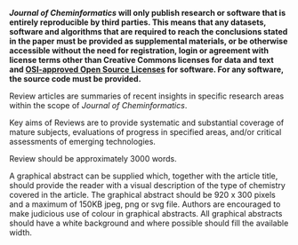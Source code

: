 **_Journal of Cheminformatics_ will only publish research or software that is entirely reproducible by third parties.
This means that any datasets, software and algorithms that are required to reach the conclusions stated in the paper
must be provided as supplemental materials, or be otherwise accessible without the need for registration, login or
agreement with license terms other than Creative Commons licenses for data and text and
[OSI-approved Open Source Licenses](http://opensource.org/licenses/alphabetical)
for software. For any software, the source code must be provided.**

Review articles are summaries of recent insights in specific research areas within the scope of
_Journal of Cheminformatics_.

Key aims of Reviews are to provide systematic and substantial coverage of mature subjects, evaluations of progress in
specified areas, and/or critical assessments of emerging technologies.

Review should be approximately 3000 words.

A graphical abstract can be supplied which, together with the article title, should provide the reader with a visual
description of the type of chemistry covered in the article. The graphical abstract should be 920 x 300 pixels and a
maximum of 150KB jpeg, png or svg file. Authors are encouraged to make judicious use of colour in graphical abstracts.
All graphical abstracts should have a white background and where possible should fill the available width.
